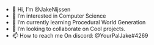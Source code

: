 - 👋 Hi, I’m @JakeNijssen
- 👀 I’m interested in Computer Science
- 🌱 I’m currently learning Procedural World Generation
- 💞️ I’m looking to collaborate on Cool projects.
- 📫 How to reach me On discord: @YourPalJake#4269

<!---
JakeNijssen/JakeNijssen is a ✨ special ✨ repository because its `README.md` (this file) appears on your GitHub profile.
You can click the Preview link to take a look at your changes.
--->
